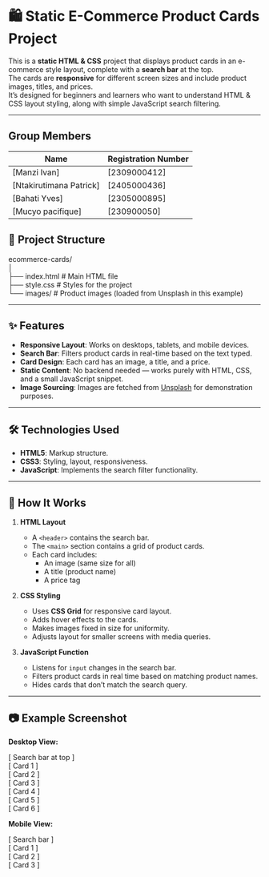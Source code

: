 # 🛍️ Static E-Commerce Product Cards Project

This is a **static HTML & CSS** project that displays product cards in an e-commerce style layout, complete with a **search bar** at the top.  
The cards are **responsive** for different screen sizes and include product images, titles, and prices.  
It’s designed for beginners and learners who want to understand HTML & CSS layout styling, along with simple JavaScript search filtering.

---

## Group Members

| Name                     | Registration Number |
| ------------------------ | ------------------- |
| \[Manzi Ivan]            | \[2309000412]       |
| \[Ntakirutimana Patrick] | \[2405000436]       |
| \[Bahati Yves]           | \[2305000895]       |
| \[Mucyo pacifique]       | \[230900050]        |

## 📂 Project Structure

ecommerce-cards/<br>
│<br>
├── index.html # Main HTML file<br>
├── style.css # Styles for the project<br>
└── images/ # Product images (loaded from Unsplash in this example)<br>

---

## ✨ Features

- **Responsive Layout**: Works on desktops, tablets, and mobile devices.
- **Search Bar**: Filters product cards in real-time based on the text typed.
- **Card Design**: Each card has an image, a title, and a price.
- **Static Content**: No backend needed — works purely with HTML, CSS, and a small JavaScript snippet.
- **Image Sourcing**: Images are fetched from [Unsplash](https://unsplash.com/) for demonstration purposes.

---

## 🛠️ Technologies Used

- **HTML5**: Markup structure.
- **CSS3**: Styling, layout, responsiveness.
- **JavaScript**: Implements the search filter functionality.

---

## 📜 How It Works

1. **HTML Layout**

   - A `<header>` contains the search bar.
   - The `<main>` section contains a grid of product cards.
   - Each card includes:
     - An image (same size for all)
     - A title (product name)
     - A price tag

2. **CSS Styling**

   - Uses **CSS Grid** for responsive card layout.
   - Adds hover effects to the cards.
   - Makes images fixed in size for uniformity.
   - Adjusts layout for smaller screens with media queries.

3. **JavaScript Function**
   - Listens for `input` changes in the search bar.
   - Filters product cards in real time based on matching product names.
   - Hides cards that don’t match the search query.

---

## 📷 Example Screenshot

**Desktop View:**

[ Search bar at top ]<br>
[ Card 1 ]<br>
[ Card 2 ]<br>
[ Card 3 ]<br>
[ Card 4 ]<br>
[ Card 5 ]<br>
[ Card 6 ]<br>

**Mobile View:**

[ Search bar ]<br>
[ Card 1 ]<br>
[ Card 2 ]<br>
[ Card 3 ]<br>
